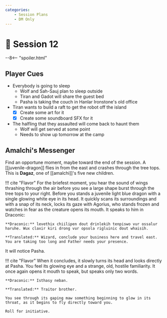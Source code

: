 ```yaml
---
categories:
    - Session Plans
    - DM Only
---
```


# 🔐 Session 12

--8<-- "spoiler.html"

## Player Cues

- Everybody is going to sleep
  - Wolf and Sah-Sauj plan to sleep outside
  - Tiran and Gadot will share the guest bed
  - Pasha is taking the couch in Hanlar Ironstone's old office
- Tiran wants to build a raft to get the robot off the island
  - [x] Create some art for it
  - [x] Create some soundboard SFX for it
- The halfling that they assaulted will come back to haunt them
  - Wolf will get served at some point
  - Needs to show up tomorrow at the camp

## Amalchi's Messenger

Find an opportune moment, maybe toward the end of the session. A [[juvenile-dragon]] flies in from the east and crashes through the tree tops. This is **Dagaz**, one of [[amalchi]]'s five new children.

!!! cite "Flavor"
    For the briefest moment, you hear the sound of wings thrashing through the air before you see a large shape burst through the tree tops to your right. Before you stands a juvenile light blue dragon with a single glowing white eye in its head. It quickly scans its surroundings and with a snap of its neck, locks its gaze with Agorius, who stands frozen and watches in fear as the creature opens its mouth. It speaks to him in Draconic:

    **Draconic:** levethix chiilipen dout drinlekih tenpiswo vur ossalur haruhe. Wux claxir kiri drong vur opsola rigluinic dout whaisih.

    **Translated:** Wizard, conclude your business here and travel east. You are taking too long and Father needs your presence.

It will notice Pasha.

!!! cite "Flavor"
    When it concludes, it slowly turns its head and looks directly at Pasha. You feel its glowing eye and a strange, old, hostile familiarity. It once again opens it mouth to speak, but speaks only two words.

    **Draconic:** Isthasy neban.

    **Translated:** Traitor brother.

    You see through its gaping maw something beginning to glow in its throat, as it begins to fly directly toward you.

    Roll for initiative.

